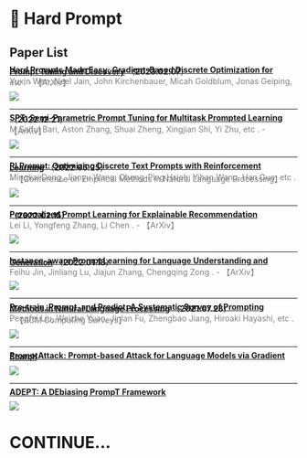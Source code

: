 # 📄 Hard Prompt

## Paper List

<div style="line-height:0.2em;">


[**Hard Prompts Made Easy: Gradient-Based Discrete Optimization for Prompt Tuning and Discovery**](https://doi.org/10.48550/arXiv.2302.03668) （**2023.02.07**）

<font color="gray">Yuxin Wen, Neel Jain, John Kirchenbauer, Micah Goldblum, Jonas Geiping, etc .  - 【ArXiv】</font>

![](https://img.shields.io/badge/cite-2-red)


---
[**SPT: Semi-Parametric Prompt Tuning for Multitask Prompted Learning**](https://doi.org/10.48550/arXiv.2212.10929) （**2022.12.21**）

<font color="gray">M Saiful Bari, Aston Zhang, Shuai Zheng, Xingjian Shi, Yi Zhu, etc .  - 【ArXiv】</font>

![](https://img.shields.io/badge/cite-1-red)


---
[**RLPrompt: Optimizing Discrete Text Prompts with Reinforcement Learning**](https://doi.org/10.48550/arXiv.2205.12548) （**2022.05.25**）

<font color="gray">Mingkai Deng, Jianyu Wang, Cheng-Ping Hsieh, Yihan Wang, Han Guo, etc .  - 【Conference on Empirical Methods in Natural Language Processing】</font>

![](https://img.shields.io/badge/cite-25-red)


---
[**Personalized Prompt Learning for Explainable Recommendation**](https://arxiv.org/abs/2202.07371) （**2022.02.15**）

<font color="gray">Lei Li, Yongfeng Zhang, Li Chen .  - 【ArXiv】</font>

![](https://img.shields.io/badge/cite-10-red)


---
[**Instance-aware Prompt Learning for Language Understanding and Generation**](https://arxiv.org/abs/2201.07126) （**2022.01.18**）

<font color="gray">Feihu Jin, Jinliang Lu, Jiajun Zhang, Chengqing Zong .  - 【ArXiv】</font>

![](https://img.shields.io/badge/cite-10-red)


---
[**Pre-train, Prompt, and Predict: A Systematic Survey of Prompting Methods in Natural Language Processing**](https://doi.org/10.1145/3560815) （**2021.07.28**）

<font color="gray">Pengfei Liu, Weizhe Yuan, Jinlan Fu, Zhengbao Jiang, Hiroaki Hayashi, etc .  - 【ACM Computing Surveys】</font>

![](https://img.shields.io/badge/cite-444-red)


---
[**PromptAttack: Prompt-based Attack for Language Models via Gradient Search**](https://api.semanticscholar.org/251269b9e16ab1da20cb57a669b2bfdbd0d1cd72) 



![](https://img.shields.io/badge/cite-0-red)


---
[**ADEPT: A DEbiasing PrompT Framework**](https://api.semanticscholar.org/1abd4fa45ce20175452aa238870db2aebe9c0fe0) 



![](https://img.shields.io/badge/cite-0-red)

</div>

# CONTINUE...
